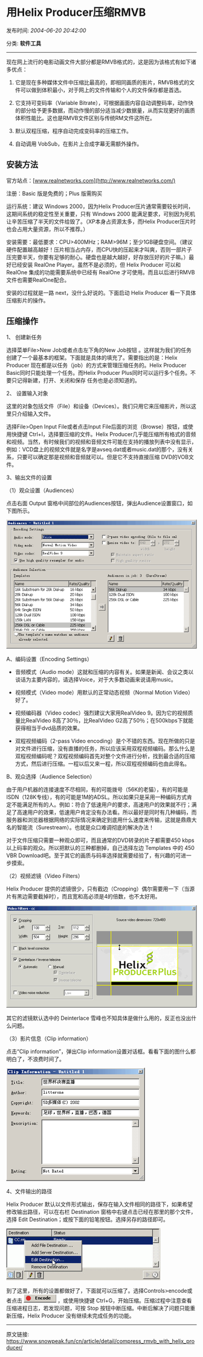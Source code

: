# 用Helix Producer压缩RMVB

发布时间: *2004-06-20 20:42:00*

分类: __软件工具__

---------


现在网上流行的电影动画文件大部分都是RMVB格式的，这是因为该格式有如下诸多优点：

1. 它是现在多种媒体文件中压缩比最高的，即相同画质的影片，RMVB格式的文件可以做到体积最小，对于网上的文件传输和个人的文件保存都是首选。

2. 它支持可变码率（Variable Bitrate），可根据画面内容自动调整码率，动作快的部分给予更多数据，而动作慢的部分适当减少数据量，从而实现更好的画质体积性能比。这也是RMVB文件区别与传统RM文件这所在。

3. 默认双程压缩，程序自动完成变码率的压缩工作。

4. 自动调用 VobSub，在影片上合成字幕无需额外操作。

## 安装方法

官方站点：[www.realnetworks.com](http://www.realnetworks.com/)

注册：Basic 版是免费的；Plus 版需购买

运行系统：建议 Windows 2000，因为Helix Producer压片通常需要较长时间，这期间系统的稳定性至关重要，只有 Windows 2000 能满足要求，可别因为死机让辛苦压缩了半天的文件给毁了。（XP本身占资源太多，而Helix Producer压片时也会占用大量资源，所以不推荐。）

安装需要：最低要求：CPU>400MHz；RAM>96M；至少1GB硬盘空间。（建议硬件配置越高越好！压片相当占内存，而CPU快的压起来才叫爽，否则一部片子压完要半天，你要有足够的耐心。硬盘也是越大越好，好存放压好的片子嘛。）最好已经安装 RealOne Player。虽然不是必须的，但 Helix Producer 可以和 RealOne 集成的功能需要系统中已经有 RealOne 才可使用。而且以后进行RMVB文件也需要RealOne配合。

安装的过程就是一路 next，没什么好说的。下面启动 Helix Producer 看一下具体压缩影片的操作。

## 压缩操作

1、 创建新任务

选择菜单File>New Job或者点击左下角的New Job按钮 。这样就为我们的任务创建了一个最基本的框架。下面就是具体的填充了。需要指出的是：Helix Producer 现在都是以任务（job）的方式来管理压缩任务的。Helix Producer Basic同时只能处理一个任务。而Helix Producer Plus同时可以运行多个任务。不要只记得新建，打开、关闭和保存 任务也是必须知道的。

2、 设置输入对象

这里的对象包括文件（File）和设备（Devices）。我们只用它来压缩影片，所以这里只介绍输入文件。

选择File>Open Input File或者点击Input File后面的浏览（Browse）按钮，或使用快捷键 Ctrl+I，选择要压缩的文件。Helix Producer几乎能压缩所有格式的音频和视频。当然，有时候我们的视频和音频文件可能在支持的播放列表中没有显示，例如：VCD盘上的视频文件就是名字是avseq.dat或者music.dat的那个，没有关系，只要可以确定那是视频和音频就可以。但是它不支持直接压缩 DVD的VOB文件。

3、输出文件的设置

（1）观众设置（Audiences）

点击右面 Output 窗格中间部位的Audiences按钮，弹出Audience设置窗口，如下图所示。

![hp3audience.gif](../assets/img/20040620_compress_rmvb_01.gif)

A、编码设置（Encoding Settings）

* 音频模式（Audio mode）这就和压缩的内容有关。如果是新闻、会议之类以谈话为主要内容的，请选择Voice，对于大多数动画来说请用music。

* 视频模式（Video mode）用默认的正常动态视频（Normal Motion Video）好了。

* 视频编码器（Video codec）强烈建议大家用RealVideo 9。因为它的视频质量比RealVideo 8高了30％，比RealVideo G2高了50％；在500kbps下就能获得相当于dvd品质的效果。

* 双程视频编码（2-pass Video encoding）是个不错的东西。现在所做的只是对文件进行压缩，没有直播的任务，所以应该采用双程视频编码。那么什么是双程视频编码呢？双程视频编码首先对整个文件进行分析，找到最合适的压缩方式，然后进行压缩。一程以后又来一程，所以双程视频编码也由此得名。

B、观众选择（Audience Selection）

由于用户机器的连接速度不尽相同，有的可能拨号（56K的老猫），有的可能是ISDN（128K专线），有的可能是1M的ADSL。所以如果只是采用一种编码方式肯定不能满足所有的人。例如：符合了低速用户的要求，高速用户的效果就不行；满足了高速用户的效果，低速用户肯定没有办法看。所以最好是同时有几种编码，而服务器和浏览器根据网络的实际情况来确定到底用什么速度来传输，这就是鼎鼎大名的智能流（Surestream）。也就是众口难调彻底的解决办法！

对于文件压缩只需要一种观众即可，而且通常的DVD转录的片子都需要450 kbps 以上码率的观众。所以把默认的三种都删掉，自己选择左边 Templates 中的 450 VBR Download吧。至于其它的画质与码率选择就需要经验了，有兴趣的可进一步摸索。

（2）视频滤镜（Video Filters）

Helix Producer 提供的滤镜很少，只有截边（Cropping）偶尔需要用一下（当源片有黑边需要截掉时），而且宽和高必须是4的倍数，也不太好用。

![hp4filters.gif](../assets/img/20040620_compress_rmvb_02.gif)

其它的滤镜默认选中的 Deinterlace 雪峰也不知具体是做什么用的，反正也没出什么问题。

（3）影片信息（Clip information）

点击“Clip information”，弹出Clip information设置对话框。看看下面的图什么都明白了，不浪费时间了。

![hp5clip.gif](../assets/img/20040620_compress_rmvb_03.gif)

4、文件输出的路径

Helix Producer 默认以文件形式输出，保存在输入文件相同的路径下，如果希望修改输出路径，可以在右栏 Destination 窗格中右键点击已经在那里的那个文件，选择 Edit Destination；或按下面的铅笔按钮。选择另存的路径即可。

![hp6desti.gif](../assets/img/20040620_compress_rmvb_04.gif)

到了这里，所有的设置都做好了，下面就可以压缩了。选择Controls>encode或者点击 ![hp7encode.gif](../assets/img/20040620_compress_rmvb_05.gif) ，或使用快捷键 Ctrl+G，开始压缩。压缩过程中注意查看压缩进程日志，若发现问题，可按 Stop 按钮中断压缩。中断后解决了问题只能重新压缩，Helix Producer 没有继续未完成任务的功能。


---
原文链接: https://www.snowpeak.fun/cn/article/detail/compress_rmvb_with_helix_producer/
